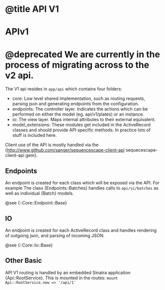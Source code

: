 # @title API V1
# APIv1
# @deprecated We are currently in the process of migrating across to the v2 api.

The V1 api resides in `app/api` which contains four folders:
- core: Low level shared implementation, such as routing requests, parsing json
        and generating endpoints from the configuration.
- endpoints: The controller layer. Indicates the actions which can be performed
             on either the model (eg. api/v1/plates) or an instance.
- io: The view layer. Maps internal attributes to their external equivalent.
- model_extensions: These modules get included in the ActiveRecord classes and
                    should provide API specific methods. In practice lots of stuff
                    is included here.

Client use of the API is mostly handled via the
{http://www.github.com/sanger/sequencescape-client-api sequecescape-client-api gem}.

## Endpoints
An endpoint is created for each class which will be exposed via the API.
For example The class {Endpoints::Batches} handles calls to `api/vi/batches` as
well as individual {Batch} models.

@see {::Core::Endpoint::Base}

## IO
An endpoint is created for each ActiveRecord class and handles rendering of
outgoing json, and parsing of incoming JSON.

@see {::Core::Io::Base}

## Other Basic
API V1 routing is handled by an embedded Sinatra application {Api::RootService}.
This is mounted in the routes:
``mount Api::RootService.new => '/api/1'``
